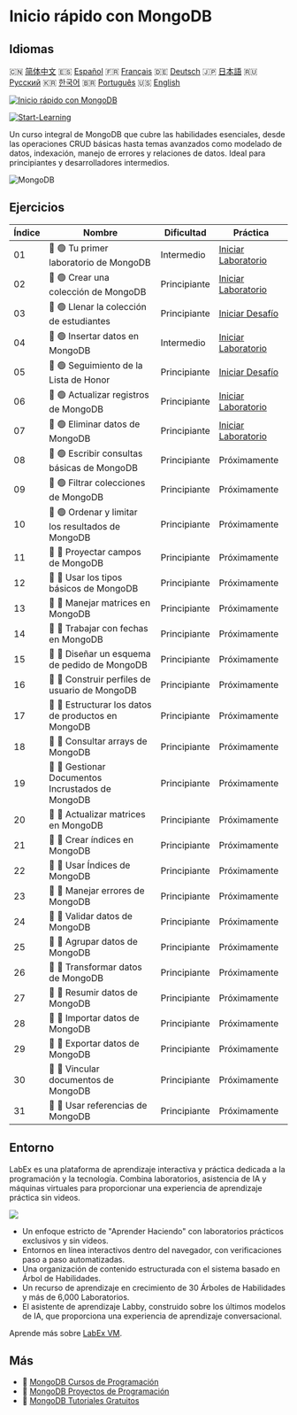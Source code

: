 # Inicio rápido con MongoDB

## Idiomas

🇨🇳 [简体中文](README_zh.md) 🇪🇸 [Español](README_es.md) 🇫🇷 [Français](README_fr.md) 🇩🇪 [Deutsch](README_de.md) 🇯🇵 [日本語](README_ja.md) 🇷🇺 [Русский](README_ru.md) 🇰🇷 [한국어](README_ko.md) 🇧🇷 [Português](README_pt.md) 🇺🇸 [English](README.md) 

[![Inicio rápido con MongoDB](https://cover-creator.labex.io/quick-start-with-mongodb.png?lang=es)](https://labex.io/es/courses/quick-start-with-mongodb)

[![Start-Learning](https://img.shields.io/badge/Start-Learning-whitesmoke?style=for-the-badge)](https://labex.io/es/courses/quick-start-with-mongodb)

Un curso integral de MongoDB que cubre las habilidades esenciales, desde las operaciones CRUD básicas hasta temas avanzados como modelado de datos, indexación, manejo de errores y relaciones de datos. Ideal para principiantes y desarrolladores intermedios.

![MongoDB](https://img.shields.io/badge/MongoDB-whitesmoke?style=for-the-badge&logo=mongodb)


## Ejercicios

|   Índice | Nombre                                              | Dificultad   | Práctica                                                                                                                    |
|----------|-----------------------------------------------------|--------------|-----------------------------------------------------------------------------------------------------------------------------|
|       01 | 📖 🟢 Tu primer laboratorio de MongoDB              | Intermedio   | <a target='_blank' href='https://labex.io/es/tutorials/mongodb-your-first-mongodb-lab-420660'>Iniciar Laboratorio</a>       |
|       02 | 📖 🟢 Crear una colección de MongoDB                | Principiante | <a target='_blank' href='https://labex.io/es/tutorials/mongodb-create-mongodb-collection-420695'>Iniciar Laboratorio</a>    |
|       03 | 🎯 🟢 Llenar la colección de estudiantes            | Principiante | <a target='_blank' href='https://labex.io/es/tutorials/mongodb-populate-the-students-collection-425481'>Iniciar Desafío</a> |
|       04 | 📖 🟢 Insertar datos en MongoDB                     | Intermedio   | <a target='_blank' href='https://labex.io/es/tutorials/mongodb-insert-data-in-mongodb-420696'>Iniciar Laboratorio</a>       |
|       05 | 🎯 🟢 Seguimiento de la Lista de Honor              | Principiante | <a target='_blank' href='https://labex.io/es/tutorials/mongodb-honor-roll-tracker-425476'>Iniciar Desafío</a>               |
|       06 | 📖 🟢 Actualizar registros de MongoDB               | Principiante | <a target='_blank' href='https://labex.io/es/tutorials/mongodb-update-mongodb-records-420823'>Iniciar Laboratorio</a>       |
|       07 | 📖 🟢 Eliminar datos de MongoDB                     | Principiante | <a target='_blank' href='https://labex.io/es/tutorials/mongodb-delete-mongodb-data-420822'>Iniciar Laboratorio</a>          |
|       08 | 📖 🟢 Escribir consultas básicas de MongoDB         | Principiante | Próximamente                                                                                                                |
|       09 | 📖 🟢 Filtrar colecciones de MongoDB                | Principiante | Próximamente                                                                                                                |
|       10 | 📖 🟢 Ordenar y limitar los resultados de MongoDB   | Principiante | Próximamente                                                                                                                |
|       11 | 📖 🔵 Proyectar campos de MongoDB                   | Principiante | Próximamente                                                                                                                |
|       12 | 📖 🔵 Usar los tipos básicos de MongoDB             | Principiante | Próximamente                                                                                                                |
|       13 | 📖 🔵 Manejar matrices en MongoDB                   | Principiante | Próximamente                                                                                                                |
|       14 | 📖 🔵 Trabajar con fechas en MongoDB                | Principiante | Próximamente                                                                                                                |
|       15 | 📖 🔵 Diseñar un esquema de pedido de MongoDB       | Principiante | Próximamente                                                                                                                |
|       16 | 📖 🔵 Construir perfiles de usuario de MongoDB      | Principiante | Próximamente                                                                                                                |
|       17 | 📖 🔵 Estructurar los datos de productos en MongoDB | Principiante | Próximamente                                                                                                                |
|       18 | 📖 🔵 Consultar arrays de MongoDB                   | Principiante | Próximamente                                                                                                                |
|       19 | 📖 🔵 Gestionar Documentos Incrustados de MongoDB   | Principiante | Próximamente                                                                                                                |
|       20 | 📖 🔵 Actualizar matrices en MongoDB                | Principiante | Próximamente                                                                                                                |
|       21 | 📖 🔵 Crear índices en MongoDB                      | Principiante | Próximamente                                                                                                                |
|       22 | 📖 🔵 Usar Índices de MongoDB                       | Principiante | Próximamente                                                                                                                |
|       23 | 📖 🔵 Manejar errores de MongoDB                    | Principiante | Próximamente                                                                                                                |
|       24 | 📖 🔵 Validar datos de MongoDB                      | Principiante | Próximamente                                                                                                                |
|       25 | 📖 🔵 Agrupar datos de MongoDB                      | Principiante | Próximamente                                                                                                                |
|       26 | 📖 🔵 Transformar datos de MongoDB                  | Principiante | Próximamente                                                                                                                |
|       27 | 📖 🔵 Resumir datos de MongoDB                      | Principiante | Próximamente                                                                                                                |
|       28 | 📖 🔵 Importar datos de MongoDB                     | Principiante | Próximamente                                                                                                                |
|       29 | 📖 🔵 Exportar datos de MongoDB                     | Principiante | Próximamente                                                                                                                |
|       30 | 📖 🔵 Vincular documentos de MongoDB                | Principiante | Próximamente                                                                                                                |
|       31 | 📖 🔵 Usar referencias de MongoDB                   | Principiante | Próximamente                                                                                                                |

## Entorno

LabEx es una plataforma de aprendizaje interactiva y práctica dedicada a la programación y la tecnología. Combina laboratorios, asistencia de IA y máquinas virtuales para proporcionar una experiencia de aprendizaje práctica sin videos.

![](https://tutorial-screenshot.getvm.io/images/vm-1725247253.png)

- Un enfoque estricto de "Aprender Haciendo" con laboratorios prácticos exclusivos y sin videos.
- Entornos en línea interactivos dentro del navegador, con verificaciones paso a paso automatizadas.
- Una organización de contenido estructurada con el sistema basado en Árbol de Habilidades.
- Un recurso de aprendizaje en crecimiento de 30 Árboles de Habilidades y más de 6,000 Laboratorios.
- El asistente de aprendizaje Labby, construido sobre los últimos modelos de IA, que proporciona una experiencia de aprendizaje conversacional.

Aprende más sobre [LabEx VM](https://support.labex.io/using-labex/virtual-machine).

## Más

- 🔗 [MongoDB Cursos de Programación](https://github.com/labex-labs/awesome-programming-courses)
- 🔗 [MongoDB Proyectos de Programación](https://github.com/labex-labs/awesome-programming-projects)
- 🔗 [MongoDB Tutoriales Gratuitos](https://github.com/labex-labs/mongodb-free-tutorials)

